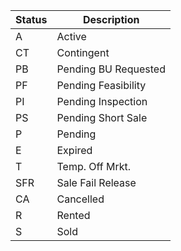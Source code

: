 Status | Description
------ | -----------
A	|Active
CT	|Contingent
PB	|Pending BU Requested
PF	|Pending Feasibility
PI	|Pending Inspection
PS	|Pending Short Sale
P	|Pending
E	|Expired
T	|Temp. Off Mrkt.
SFR	|Sale Fail Release
CA	|Cancelled
R	|Rented
S	|Sold